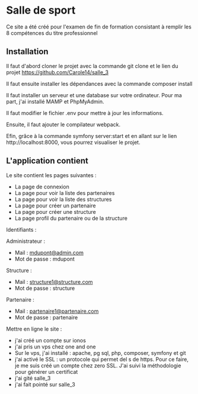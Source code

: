
# Salle de sport

Ce site a été créé pour l'examen de fin de formation consistant à remplir les 8 compétences du titre professionnel


## Installation

Il faut d'abord cloner le projet avec la commande git clone et
le lien du projet https://github.com/Carole14/salle_3

Il faut ensuite installer les dépendances avec la commande
composer install

Il faut installer un serveur et une database sur votre ordinateur.
Pour ma part, j'ai installé MAMP et PhpMyAdmin.

Il faut modifier le fichier .env pour mettre à jour les informations.

Ensuite, il faut ajouter le compilateur webpack.

Efin, grâce à la commande symfony server:start et en allant sur
le lien http://localhost:8000, vous pourrez visualiser le projet.


## L'application contient

Le site contient les pages suivantes :
- La page de connexion
- La page pour voir la liste des partenaires
- La page pour voir la liste des structures
- La page pour créer un partenaire
- La page pour créer une structure
- La page profil du partenaire ou de la structure

Identifiants :

Administrateur :
-	Mail : mdupont@admin.com
-	Mot de passe : mdupont

Structure : 
-	Mail : structure1@structure.com
-	Mot de passe : structure


Partenaire :
-	Mail : partenaire1@partenaire.com
-	Mot de passe : partenaire



Mettre en ligne le site :
- j'ai créé un compte sur ionos
- j'ai pris un vps chez one and one
- Sur le vps, j'ai installé : apache, pg sql, php, composer, symfony et git
- j'ai activé le SSL : un protocole qui permet del s de https. Pour ce faire, je me suis créé un compte chez zero SSL. J'ai suivi la méthodologie pour générer un certificat
- j'ai gité salle_3
- j'ai fait pointé sur salle_3
